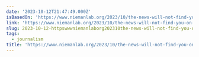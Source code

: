 ```yaml
---
date: '2023-10-12T21:47:49.000Z'
isBasedOn: 'https://www.niemanlab.org/2023/10/the-news-will-not-find-you-on-tiktok/'
link: 'https://www.niemanlab.org/2023/10/the-news-will-not-find-you-on-tiktok/'
slug: 2023-10-12-httpswwwniemanlaborg202310the-news-will-not-find-you-on-tiktok
tags:
  - journalism
title: 'https://www.niemanlab.org/2023/10/the-news-will-not-find-you-on-tiktok/'
---
```


